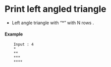 # Print left angled triangle

- Left angle triangle with “*” with N rows .

#### Example
```
    Input : 4
    *
    **
    ***
    ****
```
